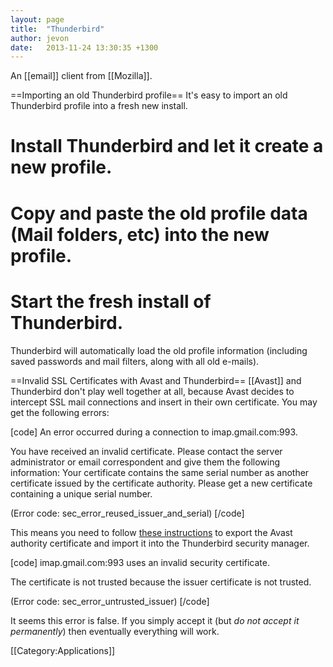 ```yaml
---
layout: page
title:  "Thunderbird"
author: jevon
date:   2013-11-24 13:30:35 +1300
---
```


An [[email]] client from [[Mozilla]].

==Importing an old Thunderbird profile==
It's easy to import an old Thunderbird profile into a fresh new install.

# Install Thunderbird and let it create a new profile.
# Copy and paste the old profile data (Mail folders, etc) into the new profile.
# Start the fresh install of Thunderbird.

Thunderbird will automatically load the old profile information (including saved passwords and mail filters, along with all old e-mails).

==Invalid SSL Certificates with Avast and Thunderbird==
[[Avast]] and Thunderbird don't play well together at all, because Avast decides to intercept SSL mail connections and insert in their own certificate. You may get the following errors:

[code]
An error occurred during a connection to imap.gmail.com:993. 

You have received an invalid certificate.  Please contact the server administrator or email correspondent and give them the following information:  Your certificate contains the same serial number as another certificate issued by the certificate authority.  Please get a new certificate containing a unique serial number.

(Error code: sec_error_reused_issuer_and_serial)
[/code]

This means you need to follow <a href="http://www.avast.com/faq.php?article=AVKB91">these instructions</a> to export the Avast authority certificate and import it into the Thunderbird security manager.

[code]
imap.gmail.com:993 uses an invalid security certificate.

The certificate is not trusted because the issuer certificate is not trusted.

(Error code: sec_error_untrusted_issuer)
[/code]

It seems this error is false. If you simply accept it (but _do not accept it permanently_) then eventually everything will work.

[[Category:Applications]]